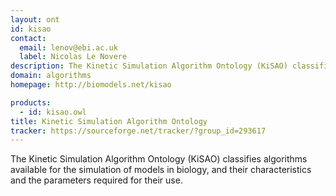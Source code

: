```yaml
---
layout: ont
id: kisao
contact: 
  email: lenov@ebi.ac.uk
  label: Nicolas Le Novere
description: The Kinetic Simulation Algorithm Ontology (KiSAO) classifies algorithms available for the simulation of models in biology, and their characteristics and the parameters required for their use.
domain: algorithms
homepage: http://biomodels.net/kisao

products: 
  - id: kisao.owl
title: Kinetic Simulation Algorithm Ontology
tracker: https://sourceforge.net/tracker/?group_id=293617
---
```


The Kinetic Simulation Algorithm Ontology (KiSAO) classifies algorithms available for the simulation of models in biology, and their characteristics and the parameters required for their use.